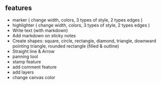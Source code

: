 ## features

- marker ( change width, colors, 3 types of style, 2 types edges )
- highlighter ( change width, colors, 3 types of style, 2 types edges )
- Write text (with markdown)
- Add markdown on sticky notes
- Create shapes: square, circle, rectangle, diamond, triangle, downward pointing triangle, rounded rectangle (filled & outline)
- Straight line & Arrow
- panning tool
- stamp feature
- add comment feature
- add layers
- change canvas color
